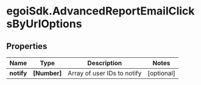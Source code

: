 # egoiSdk.AdvancedReportEmailClicksByUrlOptions

## Properties
Name | Type | Description | Notes
------------ | ------------- | ------------- | -------------
**notify** | **[Number]** | Array of user IDs to notify | [optional] 


